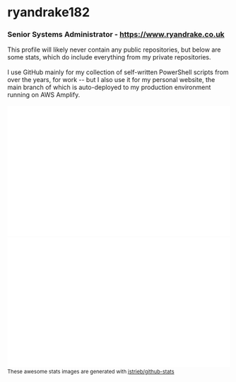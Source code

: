 # ryandrake182

### Senior Systems Administrator - https://www.ryandrake.co.uk

This profile will likely never contain any public repositories, but below are some stats, which do include everything from my private repositories. 
<br /><br />I use GitHub mainly for my collection of self-written PowerShell scripts from over the years, for work -- but I also use it for my personal website, the main branch of which is auto-deployed to my production environment running on AWS Amplify.
<br />
<br />
![](https://github.com/ryandrake182/github-stats/blob/master/generated/overview.svg)
![](https://github.com/ryandrake182/github-stats/blob/master/generated/languages.svg)
<br /><sup>These awesome stats images are generated with [jstrieb/github-stats](https://github.com/jstrieb/github-stats "jstrieb/github-stats")</sup>
